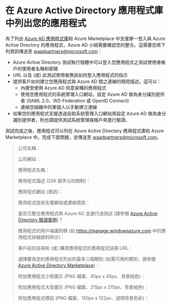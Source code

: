 <properties
   pageTitle="在 Azure Active Directory 應用程式庫中列出您的應用程式"
   description="Azure Active Directory 開發人員導向資源的完整指南"
   services="active-directory"
   documentationCenter="dev-center-name"
   authors="msmbaldwin"
   manager="mbaldwin"
   editor=""/>

<tags
   ms.service="active-directory"
   ms.devlang="na"
   ms.topic="article"
   ms.tgt_pltfrm="na"
   ms.workload="identity"
   ms.date="04/29/2015"
   ms.author="mbaldwin"/>


# 在 Azure Active Directory 應用程式庫中列出您的應用程式

為了列出 [Azure AD 應用程式庫](http://azure.microsoft.com/marketplace/active-directory/all/)和 Azure Marketplace 中支援單一登入與 Azure Active Directory 的應用程式，Azure AD 小組需要確認您的整合。這需要您將下列資訊傳送至 <waadpartners@microsoft.com>：

- Azure Active Directory 測試執行個體中可以登入您應用程式之測試使用者帳戶的使用者名稱和密碼
- URL 以及 (或) 此測試使用者應該如何登入應用程式的指示
- 提供客戶如何建立您應用程式與 Azure AD 間之連線的簡短描述。這可以：
  - 內建至使用 Azure AD 同意架構的應用程式
  - 使用您應用程式的系統管理入口網站，設定 Azure AD 做為身分識別提供者 (SAML 2.0、WS-Federation 或 OpenID Connect)
  - 連絡您組織中的某個人以手動建立連線
- 如果您的應用程式支援透過自助系統管理入口網站來設定 Azure AD 做為身分識別提供者，則也請提供測試系統管理員帳戶來進行驗證。

測試完成之後，應用程式可以列在 Azure Active Directory 應用程式庫和 Azure Marketplace 中。完成下面問題，並傳送至 <waadpartners@microsoft.com>。

> 公司名稱：
>
> 公司網站：
>
> 應用程式名稱：
>
> 應用程式描述 (256 個字元的限制)：
>
> 應用程式網站 (資訊)：
>
> 應用程式技術支援網站或連絡資訊：
>
> 是否已整合應用程式與 Azure AD 並進行過測試 (請參閱 [Azure Active Directory 驗證案例](active-directory-authentication-scenarios.md))？
>
> 應用程式的用戶端識別碼 (如 https://manage.windowsazure.com 中的應用程式詳細資料所示)：
>
> 客戶前往註冊和 (或) 購買應用程式的應用程式註冊 URL：
>
> 選擇要為您的應用程式列出的最多三個類別 (如需可用的類別，請參閱 [Azure Active Directory Marketplace](http://go.microsoft.com/fwlink/?LinkId=327881))：
>
> 附加應用程式小型圖示 (PNG 檔案、45px x 45px、背景純色)：
>
> 附加應用程式大型圖示 (PNG 檔案、215px x 215px、背景純色)：
>
> 附加應用程式標誌 (PNG 檔案、150px x 122px、透明背景色彩)：
 

<!---HONumber=62-->
